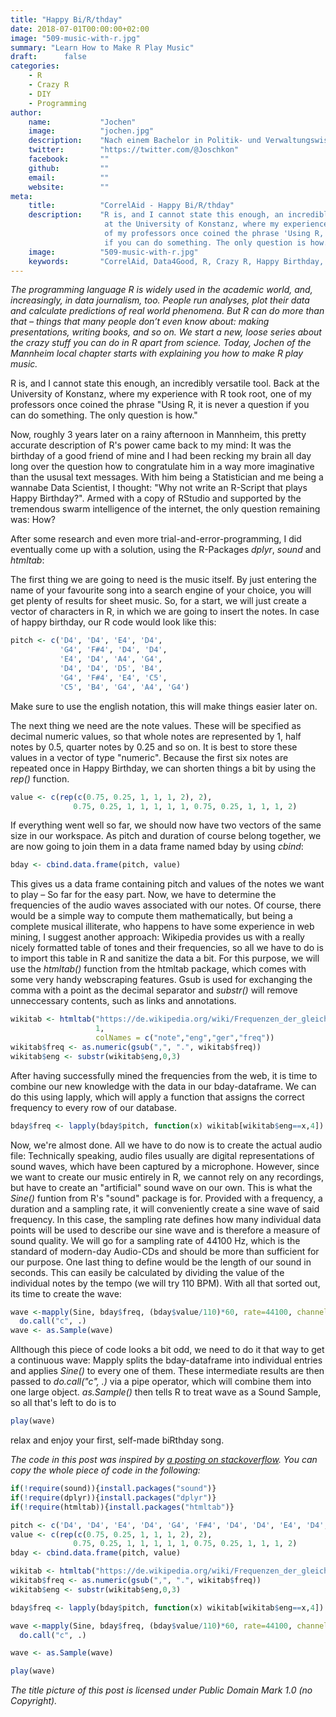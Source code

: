 ```yaml
---
title: "Happy Bi/R/thday"
date: 2018-07-01T00:00:00+02:00
image: "509-music-with-r.jpg"
summary: "Learn How to Make R Play Music"
draft:      false
categories:       
    - R
    - Crazy R
    - DIY
    - Programming
author: 
    name:           "Jochen"
    image:          "jochen.jpg"
    description:    "Nach einem Bachelor in Politik- und Verwaltungswissenschaft studiert Jochen nun Data Science an der Universität Mannheim. Ausgerüstet mit ThinkPad, R und Python arbeitet er im dortigen Local Chapter mit und berät außerdem freiberuflich Medienunternehmen zu den Themen Datenjournalismus und digitale Inhalte."
    twitter:        "https://twitter.com/@Joschkon"
    facebook:       ""
    github:         ""
    email:          ""
    website:        ""
meta:
    title:          "CorrelAid - Happy Bi/R/thday"
    description:    "R is, and I cannot state this enough, an incredibly versatile tool. Back
                     at the University of Konstanz, where my experience with R took root, one
                     of my professors once coined the phrase 'Using R, it is never a question
                     if you can do something. The only question is how.'"
    image:          "509-music-with-r.jpg"
    keywords:       "CorrelAid, Data4Good, R, Crazy R, Happy Birthday, Composing"
---
```



*The programming language R is widely used in the academic world, and,
increasingly, in data journalism, too. People run analyses, plot their
data and calculate predictions of real world phenomena. But R can do
more than that – things that many people don’t even know about: making
presentations, writing books, and so on. We start a new, loose series
about the crazy stuff you can do in R apart from science. Today, Jochen
of the Mannheim local chapter starts with explaining you how to make R
play music.*

R is, and I cannot state this enough, an incredibly versatile tool. Back
at the University of Konstanz, where my experience with R took root, one
of my professors once coined the phrase "Using R, it is never a question
if you can do something. The only question is how."

Now, roughly 3 years later on a rainy afternoon in Mannheim, this pretty
accurate description of R's power came back to my mind: It was the
birthday of a good friend of mine and I had been recking my brain all
day long over the question how to congratulate him in a way more
imaginative than the ususal text messages. With him being a Statistician
and me being a wannabe Data Scientist, I thought: "Why not write an
R-Script that plays Happy Birthday?". Armed with a copy of RStudio and
supported by the tremendous swarm intelligence of the internet, the only
question remaining was: How?

After some research and even more trial-and-error-programming, I did
eventually come up with a solution, using the R-Packages *dplyr*,
*sound* and *htmltab*:

The first thing we are going to need is the music itself. By just
entering the name of your favourite song into a search engine of your
choice, you will get plenty of results for sheet music. So, for a start,
we will just create a vector of characters in R, in which we are going
to insert the notes. In case of happy birthday, our R code would look
like this:

```r
pitch <- c('D4', 'D4', 'E4', 'D4',
           'G4', 'F#4', 'D4', 'D4', 
           'E4', 'D4', 'A4', 'G4', 
           'D4', 'D4', 'D5', 'B4', 
           'G4', 'F#4', 'E4', 'C5', 
           'C5', 'B4', 'G4', 'A4', 'G4')
```

Make sure to use the english notation, this will make things easier
later on.

The next thing we need are the note values. These will be specified as
decimal numeric values, so that whole notes are represented by 1, half
notes by 0.5, quarter notes by 0.25 and so on. It is best to store these
values in a vector of type "numeric". Because the first six notes are
repeated once in Happy Birthday, we can shorten things a bit by using
the *rep()* function.

```r
value <- c(rep(c(0.75, 0.25, 1, 1, 1, 2), 2),
              0.75, 0.25, 1, 1, 1, 1, 1, 0.75, 0.25, 1, 1, 1, 2)
```

If everything went well so far, we should now have two vectors of the
same size in our workspace. As pitch and duration of course belong
together, we are now going to join them in a data frame named bday by
using *cbind*:

```r
bday <- cbind.data.frame(pitch, value)
```


This gives us a data frame containing pitch and values of the notes we
want to play – So far for the easy part. Now, we have to determine the
frequencies of the audio waves associated with our notes. Of course,
there would be a simple way to compute them mathematically, but being a
complete musical illiterate, who happens to have some experience in web
mining, I suggest another approach: Wikipedia provides us with a really
nicely formatted table of tones and their frequencies, so all we have to
do is to import this table in R and sanitize the data a bit. For this
purpose, we will use the *htmltab()* function from the htmltab package,
which comes with some very handy webscraping features. Gsub is used for
exchanging the comma with a point as the decimal separator and
*substr()* will remove unneccessary contents, such as links and
annotations.

```r
wikitab <- htmltab("https://de.wikipedia.org/wiki/Frequenzen_der_gleichstufigen_Stimmung",
                   1, 
                   colNames = c("note","eng","ger","freq"))
wikitab$freq <- as.numeric(gsub(",", ".", wikitab$freq))
wikitab$eng <- substr(wikitab$eng,0,3)
```

After having successfully mined the frequencies from the web, it is time
to combine our new knowledge with the data in our bday-dataframe. We can
do this using lapply, which will apply a function that assigns the
correct frequency to every row of our database.

```r
bday$freq <- lapply(bday$pitch, function(x) wikitab[wikitab$eng==x,4])
```


Now, we're almost done. All we have to do now is to create the actual
audio file: Technically speaking, audio files usually are digital
representations of sound waves, which have been captured by a
microphone. However, since we want to create our music entirely in R, we
cannot rely on any recordings, but have to create an "artificial" sound
wave on our own. This is what the *Sine()* funtion from R's "sound"
package is for. Provided with a frequency, a duration and a sampling
rate, it will conveniently create a sine wave of said frequency. In this
case, the sampling rate defines how many individual data points will be
used to describe our sine wave and is therefore a measure of sound
quality. We will go for a sampling rate of 44100 Hz, which is the
standard of modern-day Audio-CDs and should be more than sufficient for
our purpose. One last thing to define would be the length of our sound
in seconds. This can easily be calculated by dividing the value of the
individual notes by the tempo (we will try 110 BPM). With all that
sorted out, its time to create the wave:

```r
wave <-mapply(Sine, bday$freq, (bday$value/110)*60, rate=44100, channels=1 ) %>%
  do.call("c", .)
wave <- as.Sample(wave)
```

Allthough this piece of code looks a bit odd, we need to do it that way
to get a continuous wave: Mapply splits the bday-dataframe into
individual entries and applies *Sine()* to every one of them. These
intermediate results are then passed to *do.call("c", .)* via a pipe
operator, which will combine them into one large object. *as.Sample()*
then tells R to treat wave as a Sound Sample, so all that's left to do
is to

```r
play(wave)
```

relax and enjoy your first, self-made biRthday song.

*The code in this post was inspired by [a posting on
stackoverflow](https://stackoverflow.com/questions/31782580/how-can-i-play-birthday-music-using-r#%0D%0A).
You can copy the whole piece of code in the following:*

```r
if(!require(sound)){install.packages("sound")}
if(!require(dplyr)){install.packages("dplyr")}
if(!require(htmltab)){install.packages("htmltab")}

pitch <- c('D4', 'D4', 'E4', 'D4', 'G4', 'F#4', 'D4', 'D4', 'E4', 'D4', 'A4', 'G4', 'D4', 'D4', 'D5', 'B4', 'G4', 'F#4', 'E4', 'C5', 'C5', 'B4', 'G4', 'A4', 'G4')
value <- c(rep(c(0.75, 0.25, 1, 1, 1, 2), 2),
              0.75, 0.25, 1, 1, 1, 1, 1, 0.75, 0.25, 1, 1, 1, 2)
bday <- cbind.data.frame(pitch, value)

wikitab <- htmltab("https://de.wikipedia.org/wiki/Frequenzen_der_gleichstufigen_Stimmung",1, colNames = c("note","eng","ger","freq"))
wikitab$freq <- as.numeric(gsub(",", ".", wikitab$freq))
wikitab$eng <- substr(wikitab$eng,0,3)

bday$freq <- lapply(bday$pitch, function(x) wikitab[wikitab$eng==x,4])

wave <-mapply(Sine, bday$freq, (bday$value/110)*60, rate=44100, channels=1 ) %>%
  do.call("c", .)

wave <- as.Sample(wave)

play(wave)
```

*The title picture of this post is licensed under Public Domain Mark 1.0 (no Copyright).*